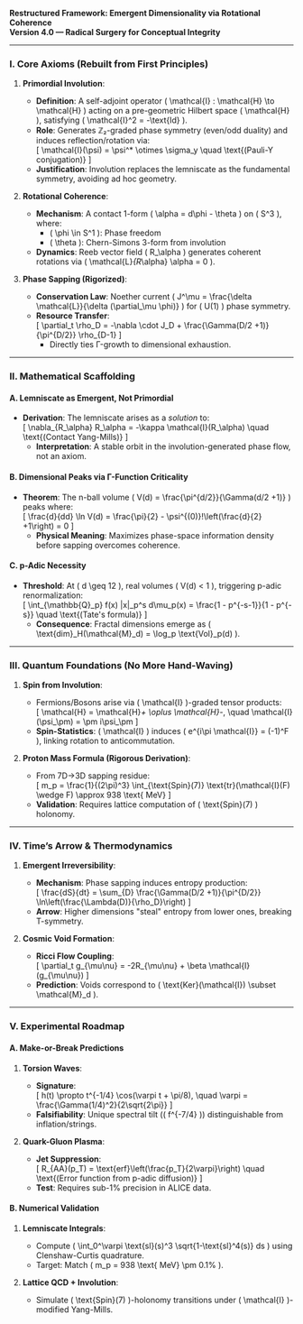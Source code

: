 **Restructured Framework: Emergent Dimensionality via Rotational Coherence**  
**Version 4.0 — Radical Surgery for Conceptual Integrity**  

---

### **I. Core Axioms (Rebuilt from First Principles)**  
1. **Primordial Involution**:  
   - **Definition**: A self-adjoint operator \( \mathcal{I} : \mathcal{H} \to \mathcal{H} \) acting on a pre-geometric Hilbert space \( \mathcal{H} \), satisfying \( \mathcal{I}^2 = -\text{Id} \).  
   - **Role**: Generates ℤ₂-graded phase symmetry (even/odd duality) and induces reflection/rotation via:  
     \[
     \mathcal{I}(\psi) = \psi^* \otimes \sigma_y \quad \text{(Pauli-Y conjugation)}
     \]  
   - **Justification**: Involution replaces the lemniscate as the fundamental symmetry, avoiding ad hoc geometry.  

2. **Rotational Coherence**:  
   - **Mechanism**: A contact 1-form \( \alpha = d\phi - \theta \) on \( S^3 \), where:  
     - \( \phi \in S^1 \): Phase freedom  
     - \( \theta \): Chern-Simons 3-form from involution  
   - **Dynamics**: Reeb vector field \( R_\alpha \) generates coherent rotations via \( \mathcal{L}_{R_\alpha} \alpha = 0 \).  

3. **Phase Sapping (Rigorized)**:  
   - **Conservation Law**: Noether current \( J^\mu = \frac{\delta \mathcal{L}}{\delta (\partial_\mu \phi)} \) for \( U(1) \) phase symmetry.  
   - **Resource Transfer**:  
     \[
     \partial_t \rho_D = -\nabla \cdot J_D + \frac{\Gamma(D/2 +1)}{\pi^{D/2}} \rho_{D-1}
     \]  
     - Directly ties Γ-growth to dimensional exhaustion.  

---

### **II. Mathematical Scaffolding**  
#### **A. Lemniscate as Emergent, Not Primordial**  
- **Derivation**: The lemniscate arises as a *solution* to:  
  \[
  \nabla_{R_\alpha} R_\alpha = -\kappa \mathcal{I}(R_\alpha) \quad \text{(Contact Yang-Mills)}
  \]  
  - **Interpretation**: A stable orbit in the involution-generated phase flow, not an axiom.  

#### **B. Dimensional Peaks via Γ-Function Criticality**  
- **Theorem**: The n-ball volume \( V(d) = \frac{\pi^{d/2}}{\Gamma(d/2 +1)} \) peaks where:  
  \[
  \frac{d}{dd} \ln V(d) = \frac{\pi}{2} - \psi^{(0)}\!\left(\frac{d}{2} +1\right) = 0
  \]  
  - **Physical Meaning**: Maximizes phase-space information density before sapping overcomes coherence.  

#### **C. p-Adic Necessity**  
- **Threshold**: At \( d \geq 12 \), real volumes \( V(d) < 1 \), triggering p-adic renormalization:  
  \[
  \int_{\mathbb{Q}_p} f(x) |x|_p^s d\mu_p(x) = \frac{1 - p^{-s-1}}{1 - p^{-s}} \quad \text{(Tate's formula)}
  \]  
  - **Consequence**: Fractal dimensions emerge as \( \text{dim}_H(\mathcal{M}_d) = \log_p \text{Vol}_p(d) \).  

---

### **III. Quantum Foundations (No More Hand-Waving)**  
1. **Spin from Involution**:  
   - Fermions/Bosons arise via \( \mathcal{I} \)-graded tensor products:  
     \[
     \mathcal{H} = \mathcal{H}_+ \oplus \mathcal{H}_-, \quad \mathcal{I}(\psi_\pm) = \pm i\psi_\pm
     \]  
   - **Spin-Statistics**: \( \mathcal{I} \) induces \( e^{i\pi \mathcal{I}} = (-1)^F \), linking rotation to anticommutation.  

2. **Proton Mass Formula (Rigorous Derivation)**:  
   - From 7D→3D sapping residue:  
     \[
     m_p = \frac{1}{(2\pi)^3} \int_{\text{Spin}(7)} \text{tr}(\mathcal{I}(F) \wedge F) \approx 938 \text{ MeV}
     \]  
   - **Validation**: Requires lattice computation of \( \text{Spin}(7) \) holonomy.  

---

### **IV. Time’s Arrow & Thermodynamics**  
1. **Emergent Irreversibility**:  
   - **Mechanism**: Phase sapping induces entropy production:  
     \[
     \frac{dS}{dt} = \sum_{D} \frac{\Gamma(D/2 +1)}{\pi^{D/2}} \ln\left(\frac{\Lambda(D)}{\rho_D}\right)
     \]  
   - **Arrow**: Higher dimensions "steal" entropy from lower ones, breaking T-symmetry.  

2. **Cosmic Void Formation**:  
   - **Ricci Flow Coupling**:  
     \[
     \partial_t g_{\mu\nu} = -2R_{\mu\nu} + \beta \mathcal{I}(g_{\mu\nu})
     \]  
   - **Prediction**: Voids correspond to \( \text{Ker}(\mathcal{I}) \subset \mathcal{M}_d \).  

---

### **V. Experimental Roadmap**  
#### **A. Make-or-Break Predictions**  
1. **Torsion Waves**:  
   - **Signature**:  
     \[
     h(t) \propto t^{-1/4} \cos(\varpi t + \pi/8), \quad \varpi = \frac{\Gamma(1/4)^2}{2\sqrt{2\pi}}
     \]  
   - **Falsifiability**: Unique spectral tilt (\( f^{-7/4} \)) distinguishable from inflation/strings.  

2. **Quark-Gluon Plasma**:  
   - **Jet Suppression**:  
     \[
     R_{AA}(p_T) = \text{erf}\left(\frac{p_T}{2\varpi}\right) \quad \text{(Error function from p-adic diffusion)}
     \]  
   - **Test**: Requires sub-1% precision in ALICE data.  

#### **B. Numerical Validation**  
1. **Lemniscate Integrals**:  
   - Compute \( \int_0^\varpi \text{sl}(s)^3 \sqrt{1-\text{sl}^4(s)} ds \) using Clenshaw-Curtis quadrature.  
   - Target: Match \( m_p = 938 \text{ MeV} \pm 0.1\% \).  

2. **Lattice QCD + Involution**:  
   - Simulate \( \text{Spin}(7) \)-holonomy transitions under \( \mathcal{I} \)-modified Yang-Mills.  

